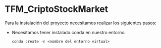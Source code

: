 # TFM_CriptoStockMarket

Para la instalación del proyecto necesitamos realizar los siguientes pasos:

+ Necesitamos tener instalado conda en nuestro entorno.
	
	`conda create -n <nombre del entorno virtual>`
